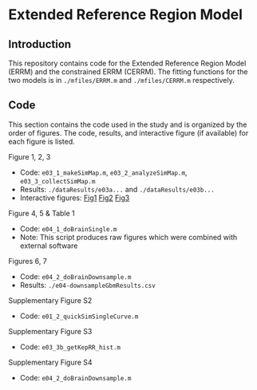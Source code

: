 # Extended Reference Region Model

## Introduction

This repository contains code for the Extended Reference Region Model (ERRM) and the constrained ERRM (CERRM).
The fitting functions for the two models is in `./mfiles/ERRM.m` and `./mfiles/CERRM.m` respectively.

## Code

This section contains the code used in the study and is organized by the order of figures. 
The code, results, and interactive figure (if available) for each figure is listed.

Figure 1, 2, 3
- Code: `e03_1_makeSimMap.m`, `e03_2_analyzeSimMap.m`, `e03_3_collectSimMap.m`
- Results: `./dataResults/e03a...` and `./dataResults/e03b...`
- Interactive figures: [Fig1](https://cdn.rawgit.com/notZaki/ERRM-xtra/master/interactiveFigures/fig-errMap.html) [Fig2](https://cdn.rawgit.com/notZaki/ERRM-xtra/master/interactiveFigures/fig-errTRes.html) [Fig3](https://cdn.rawgit.com/notZaki/ERRM-xtra/master/interactiveFigures/fig-errTRes.html)

Figure 4, 5 & Table 1
- Code: `e04_1_doBrainSingle.m` 
- Note: This script produces raw figures which were combined with external software

Figures 6, 7
- Code: `e04_2_doBrainDownsample.m`
- Results: `./e04-downsampleGbmResults.csv`


Supplementary Figure S2
- Code: `e01_2_quickSimSingleCurve.m`

Supplementary Figure S3
- Code: `e03_3b_getKepRR_hist.m`

Supplementary Figure S4
- Code: `e04_2_doBrainDownsample.m`
